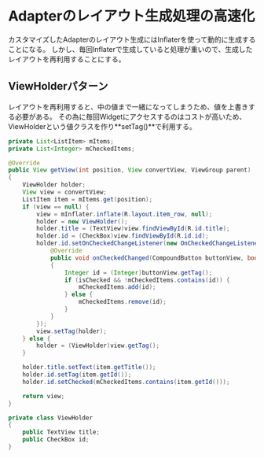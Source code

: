 # Adapterのレイアウト生成処理の高速化

カスタマイズしたAdapterのレイアウト生成にはInflaterを使って動的に生成することになる。
しかし、毎回Inflaterで生成していると処理が重いので、生成したレイアウトを再利用することにする。

## ViewHolderパターン

レイアウトを再利用すると、中の値まで一緒になってしまうため、値を上書きする必要がある。
その為に毎回Widgetにアクセスするのはコストが高いため、ViewHolderという値クラスを作り**setTag()**で利用する。

```java
private List<ListItem> mItems;
private List<Integer> mCheckedItems;

@Override
public View getView(int position, View convertView, ViewGroup parent)
{
    ViewHolder holder;
    View view = convertView;
    ListItem item = mItems.get(position);
    if (view == null) {
        view = mInflater.inflate(R.layout.item_row, null);
        holder = new ViewHolder();
        holder.title = (TextView)view.findViewById(R.id.title);
        holder.id = (CheckBox)view.findViewById(R.id.id);
        holder.id.setOnCheckedChangeListener(new OnCheckedChangeListener() {
            @Override
            public void onCheckedChanged(CompoundButton buttonView, boolean isChecked)
            {
                Integer id = (Integer)buttonView.getTag();
                if (isChecked && !mCheckedItems.contains(id)) {
                    mCheckedItems.add(id);
                } else {
                    mCheckedItems.remove(id);
                }
            }
        });
        view.setTag(holder);
    } else {
        holder = (ViewHolder)view.getTag();
    }

    holder.title.setText(item.getTitle());
    holder.id.setTag(item.getId());
    holder.id.setChecked(mCheckedItems.contains(item.getId()));

    return view;
}

private class ViewHolder
{
    public TextView title;
    public CheckBox id;
}
```
